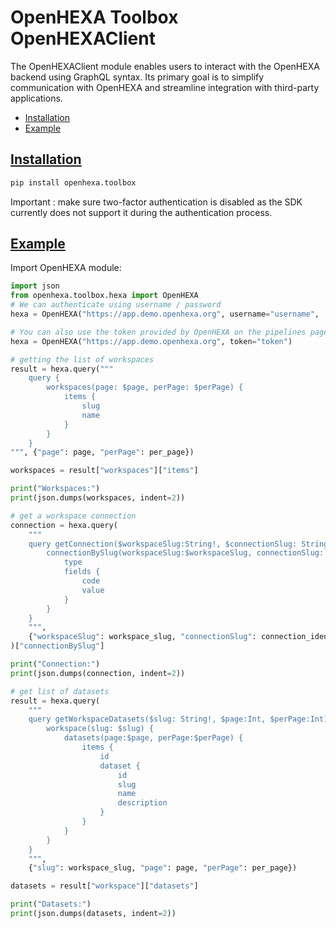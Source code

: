 
# OpenHEXA Toolbox OpenHEXAClient

The OpenHEXAClient module enables users to interact with the OpenHEXA backend using GraphQL syntax. 
Its primary goal is to simplify communication with OpenHEXA and streamline integration with third-party applications.

* [Installation](#installation)
* [Example](#example)


## [Installation](#)

``` sh
pip install openhexa.toolbox
```

Important : make sure two-factor authentication is disabled as the SDK currently does not support 
it during the authentication process.

## [Example](#)

Import OpenHEXA module:

```python
import json
from openhexa.toolbox.hexa import OpenHEXA
# We can authenticate using username / password
hexa = OpenHEXA("https://app.demo.openhexa.org", username="username",  password="password")

# You can also use the token provided by OpenHEXA on the pipelines page.
hexa = OpenHEXA("https://app.demo.openhexa.org", token="token")

# getting the list of workspaces
result = hexa.query("""
    query {
        workspaces(page: $page, perPage: $perPage) {
            items {
                slug
                name
            }
        }
    }
""", {"page": page, "perPage": per_page})

workspaces = result["workspaces"]["items"]

print("Workspaces:")
print(json.dumps(workspaces, indent=2))

# get a workspace connection 
connection = hexa.query(
    """
    query getConnection($workspaceSlug:String!, $connectionSlug: String!) {
        connectionBySlug(workspaceSlug:$workspaceSlug, connectionSlug: $connectionSlug) {
            type
            fields {
                code
                value
            }
        }
    }
    """,
    {"workspaceSlug": workspace_slug, "connectionSlug": connection_identifier},
)["connectionBySlug"]

print("Connection:")
print(json.dumps(connection, indent=2))

# get list of datasets
result = hexa.query(
    """
    query getWorkspaceDatasets($slug: String!, $page:Int, $perPage:Int) {
        workspace(slug: $slug) {
            datasets(page:$page, perPage:$perPage) {
                items { 
                    id
                    dataset {
                        id
                        slug
                        name
                        description
                    }
                }        
            }
        }
    }
    """,
    {"slug": workspace_slug, "page": page, "perPage": per_page})

datasets = result["workspace"]["datasets"]

print("Datasets:")
print(json.dumps(datasets, indent=2))
```




